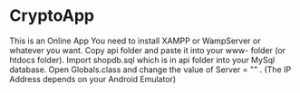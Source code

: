 # CryptoApp
This is an Online App
You need to install XAMPP or WampServer or whatever you want.
Copy api folder and paste it into your www- folder (or htdocs folder).
Import shopdb.sql which is in api folder into your MySql database.
Open Globals.class and change the value of Server = "" . (The IP Address depends on your Android Emulator)

